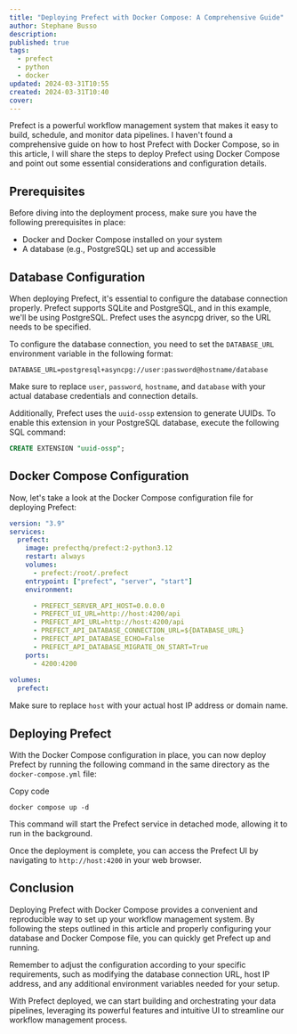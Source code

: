 ```yaml
---
title: "Deploying Prefect with Docker Compose: A Comprehensive Guide"
author: Stephane Busso
description: 
published: true
tags:
  - prefect
  - python
  - docker
updated: 2024-03-31T10:55
created: 2024-03-31T10:40
cover: 
---
```

Prefect is a powerful workflow management system that makes it easy to build, schedule, and monitor data pipelines. I haven't found a comprehensive guide on how to host Prefect with Docker Compose, so in this article, I will share the steps to deploy Prefect using Docker Compose and point out some essential considerations and configuration details.

## Prerequisites

Before diving into the deployment process, make sure you have the following prerequisites in place:

- Docker and Docker Compose installed on your system
- A database (e.g., PostgreSQL) set up and accessible

## Database Configuration

When deploying Prefect, it's essential to configure the database connection properly. Prefect supports SQLite and PostgreSQL, and in this example, we'll be using PostgreSQL. Prefect uses the asyncpg driver, so the URL needs to be specified.

To configure the database connection, you need to set the `DATABASE_URL` environment variable in the following format:

`DATABASE_URL=postgresql+asyncpg://user:password@hostname/database`

Make sure to replace `user`, `password`, `hostname`, and `database` with your actual database credentials and connection details.

Additionally, Prefect uses the `uuid-ossp` extension to generate UUIDs. To enable this extension in your PostgreSQL database, execute the following SQL command:

```sql
CREATE EXTENSION "uuid-ossp";
```

## Docker Compose Configuration

Now, let's take a look at the Docker Compose configuration file for deploying Prefect:

```yaml
version: "3.9"
services:
  prefect:
    image: prefecthq/prefect:2-python3.12
    restart: always
    volumes:
      - prefect:/root/.prefect
    entrypoint: ["prefect", "server", "start"]
    environment:

      - PREFECT_SERVER_API_HOST=0.0.0.0
      - PREFECT_UI_URL=http://host:4200/api
      - PREFECT_API_URL=http://host:4200/api
      - PREFECT_API_DATABASE_CONNECTION_URL=${DATABASE_URL}
      - PREFECT_API_DATABASE_ECHO=False
      - PREFECT_API_DATABASE_MIGRATE_ON_START=True
    ports:
      - 4200:4200
      
volumes:
  prefect:
```

Make sure to replace `host` with your actual host IP address or domain name.
## Deploying Prefect

With the Docker Compose configuration in place, you can now deploy Prefect by running the following command in the same directory as the `docker-compose.yml` file:

Copy code

`docker compose up -d`

This command will start the Prefect service in detached mode, allowing it to run in the background.

Once the deployment is complete, you can access the Prefect UI by navigating to `http://host:4200` in your web browser.

## Conclusion

Deploying Prefect with Docker Compose provides a convenient and reproducible way to set up your workflow management system. By following the steps outlined in this article and properly configuring your database and Docker Compose file, you can quickly get Prefect up and running.

Remember to adjust the configuration according to your specific requirements, such as modifying the database connection URL, host IP address, and any additional environment variables needed for your setup.

With Prefect deployed, we can start building and orchestrating your data pipelines, leveraging its powerful features and intuitive UI to streamline our workflow management process.